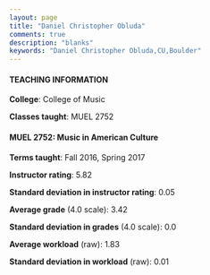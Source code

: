 ```yaml
---
layout: page
title: "Daniel Christopher Obluda" 
comments: true
description: "blanks"
keywords: "Daniel Christopher Obluda,CU,Boulder"
---
```

<head>
<script src="https://ajax.googleapis.com/ajax/libs/jquery/2.1.3/jquery.min.js"></script>
<script src="https://dl.dropboxusercontent.com/s/pc42nxpaw1ea4o9/highcharts.js?dl=0"></script>
<!-- <script src="../assets/js/highcharts.js"></script> -->
<style type="text/css">@font-face {
	font-family: "Bebas Neue";
	src: url(https://www.filehosting.org/file/details/544349/BebasNeue Regular.otf) format("opentype");
	}
	h1.Bebas { 
		font-family: "Bebas Neue", Verdana, Tahoma;
	}
</style>
</head>
	   
#### TEACHING INFORMATION

**College**: College of Music

**Classes taught**: MUEL 2752

#### MUEL 2752: Music in American Culture

**Terms taught**: Fall 2016, Spring 2017

**Instructor rating**: 5.82

**Standard deviation in instructor rating**: 0.05

**Average grade** (4.0 scale): 3.42

**Standard deviation in grades** (4.0 scale): 0.0

**Average workload** (raw): 1.83

**Standard deviation in workload** (raw): 0.01

